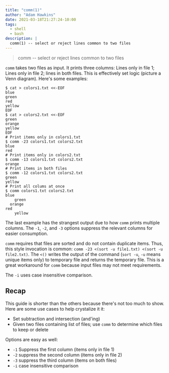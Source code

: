 ```yaml
---
title: "comm(1)"
author: "Adam Hawkins"
date: 2021-03-18T21:27:24-10:00
tags:
  - shell
  - bash
description: |
  comm(1) -- select or reject lines common to two files
---
```


> comm -- select or reject lines common to two files

`comm` takes two files as input. It prints three columns: Lines only
in file 1; Lines only in file 2; lines in both files. This is
effectively set logic (picture a Venn diagram). Here's some examples:

    $ cat > colors1.txt <<-EOF
    blue
    green
    red
    yellow
    EOF
    $ cat > colors2.txt <<-EOF
    green
    orange
    yellow
    EOF
    # Print items only in colors1.txt
    $ comm -23 colors1.txt colors2.txt
    blue
    red
    # Print items only in colors2.txt
    $ comm -13 colors1.txt colors2.txt
    orange
    # Print items in both files
    $ comm -12 colors1.txt colors2.txt
    green
    yellow
    # Print all colums at once
    $ comm colors1.txt colors2.txt
    blue
        green
      orange
    red
        yellow

The last example has the strangest output due to how `comm` prints
multiple columns. The `-1`, `-2`, and `-3` options suppress the
relevant columns for easier consumption.

`comm` requires that files are sorted and do not contain duplicate
items. Thus, this style invocation is common: `comm -23 <(sort -u file1.txt) <(sort -u file2.txt)`. The `<()` writes the output of the
command (`sort -u`, `-u` means unique items only) to temporary file
and returns the temporary file. This is a great workaround for `comm`
because input files may not meet requirements.

The `-i` uses case insensitive comparison.

## Recap

This guide is shorter than the others because there's not too much
to show. Here are some use cases to help crystalize it it:

- Set subtraction and intersection (and'ing)
- Given two files containing list of files; use `comm` to determine
  which files to keep or delete

Options are easy as well:

- `-1` Suppress the first column (items only in file 1)
- `-2` suppress the second column (items only in file 2)
- `-3` suppress the third column (items on both files)
- `-i` case insensitive comparison
